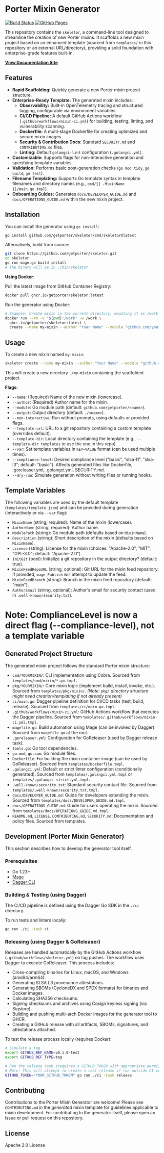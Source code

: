 # Porter Mixin Generator

[![Build Status](https://github.com/getporter/skeletor/actions/workflows/skeletor.yml/badge.svg)](https://github.com/getporter/skeletor/actions/workflows/skeletor.yml)
[![GitHub Pages](https://github.com/getporter/skeletor/actions/workflows/pages.yml/badge.svg)](https://getporter.github.io/skeletor/) <!-- Add Pages badge/link -->

This repository contains the `skeletor`, a command-line tool designed to streamline the creation of new Porter mixins. It scaffolds a new mixin project based on an enhanced template (sourced from `templates/` in this repository or an external URL/directory), providing a solid foundation with enterprise-grade features built-in.

**[View Documentation Site](https://getporter.github.io/skeletor/)** <!-- Add prominent link -->

## Features

* **Rapid Scaffolding:** Quickly generate a new Porter mixin project structure.
* **Enterprise-Ready Template:** The generated mixin includes:
  * **Observability:** Built-in OpenTelemetry tracing and structured logging, configurable via environment variables.
  * **CI/CD Pipeline:** A default GitHub Actions workflow (`.github/workflows/mixin-ci.yml`) for building, testing, linting, and vulnerability scanning.
  * **Dockerfile:** A multi-stage Dockerfile for creating optimized and secure mixin images.
  * **Security & Contribution Docs:** Standard `SECURITY.md` and `CONTRIBUTING.md` files.
  * **Linting:** Default `golangci-lint` configuration (`.golangci.yml`).
* **Customizable:** Supports flags for non-interactive generation and specifying template variables.
* **Validation:** Performs basic post-generation checks (`go mod tidy`, `go build`, `go test`).
* **Filename Templating:** Supports Go template syntax in template filenames and directory names (e.g., `cmd/{{ .MixinName }}/main.go.tmpl`).
* **Onboarding Guides:** Generates `docs/DEVELOPER_GUIDE.md` and `docs/OPERATIONS_GUIDE.md` within the new mixin project.

## Installation

You can install the generator using `go install`:

```bash
go install github.com/getporter/skeletor/cmd/skeletor@latest
```

Alternatively, build from source:

```bash
git clone https://github.com/getporter/skeletor.git
cd skeletor
go run mage.go build install
# The binary will be in ./bin/skeletor
```

**Using Docker:**

Pull the latest image from GitHub Container Registry:

```bash
docker pull ghcr.io/getporter/skeletor:latest
```

Run the generator using Docker:

```bash
# Example: Create mixin in the current directory, mounting it as /work
docker run --rm -v "$(pwd):/work" -w /work \
  ghcr.io/getporter/skeletor:latest \
  create --name my-mixin --author "Your Name" --module "github.com/your-org/my-mixin" --output ./my-mixin
```

## Usage

To create a new mixin named `my-mixin`:

```bash
skeletor create --name my-mixin --author "Your Name" --module "github.com/your-org/my-mixin"
```

This will create a new directory `./my-mixin` containing the scaffolded project.

**Flags:**

* `--name`: (Required) Name of the new mixin (lowercase).
* `--author`: (Required) Author name for the mixin.
* `--module`: Go module path (default: `github.com/getporter/<name>`).
* `--output`: Output directory (default: `./<name>`).
* `--non-interactive`: Run without prompts, using defaults or provided flags.
* `--template-url`: URL to a git repository containing a custom template (overrides default).
* `--template-dir`: Local directory containing the template (e.g., `--template-dir templates` to use the one in this repo).
* `--var`: Set template variables in `KEY=VALUE` format (can be used multiple times).
* `--compliance-level`: Desired compliance level ("basic", "slsa-l1", "slsa-l3"; default: "basic"). Affects generated files like Dockerfile, .goreleaser.yml, .golangci.yml, SECURITY.md.
* `--dry-run`: Simulate generation without writing files or running hooks.

## Template Variables

The following variables are used by the default template (`templates/template.json`) and can be provided during generation (interactively or via `--var` flag):

* `MixinName` (string, required): Name of the mixin (lowercase).
* `AuthorName` (string, required): Author name.
* `ModulePath` (string): Go module path (defaults based on `MixinName`).
* `Description` (string): Short description of the mixin (defaults based on `MixinName`).
* `License` (string): License for the mixin (choices: "Apache-2.0", "MIT", "GPL-3.0"; default: "Apache-2.0").
* `InitGit` (bool): Initialize a git repository in the output directory? (default: true).
* `MixinFeedRepoURL` (string, optional): Git URL for the mixin feed repository. If provided, `mage Publish` will attempt to update the feed.
* `MixinFeedBranch` (string): Branch in the mixin feed repository (default: "main").
* `AuthorEmail` (string, optional): Author's email for security contact (used in `.well-known/security.txt`).

# Note: ComplianceLevel is now a direct flag (--compliance-level), not a template variable

## Generated Project Structure

The generated mixin project follows the standard Porter mixin structure:

* `cmd/YOURMIXIN/`: CLI implementation using Cobra. Sourced from `templates/cmd/mixin/*.go.tmpl`.
* `pkg/YOURMIXIN/`: Core mixin logic (implement build, install, invoke, etc.). Sourced from `templates/pkg/mixin/`. *(Note: `pkg/` directory structure might need creation/templating if not already present)*
* `ci/main.go`: Dagger pipeline definition for CI/CD tasks (test, build, release). Sourced from `templates/ci/main.go.tmpl`.
* `.github/workflows/mixin-ci.yml`: GitHub Actions workflow that executes the Dagger pipeline. Sourced from `templates/.github/workflows/mixin-ci.yml.tmpl`.
* `magefile.go`: Build automation using Mage (can be invoked by Dagger). Sourced from `magefile.go` at the root.
* `.goreleaser.yml`: Configuration for GoReleaser (used by Dagger release task).
* `tools.go`: Go tool dependencies.
* `go.mod`, `go.sum`: Go module files.
* `Dockerfile`: For building the mixin container image (can be used by GoReleaser). Sourced from `templates/Dockerfile.tmpl`.
* `.golangci.yml`: Default or strict linter configuration (conditionally generated). Sourced from `templates/.golangci.yml.tmpl` or `templates/.golangci-strict.yml.tmpl`.
* `.well-known/security.txt`: Standard security contact file. Sourced from `templates/.well-known/security.txt.tmpl`.
* `docs/DEVELOPER_GUIDE.md`: Guide for developers extending the mixin. Sourced from `templates/docs/DEVELOPER_GUIDE.md.tmpl`.
* `docs/OPERATIONS_GUIDE.md`: Guide for users operating the mixin. Sourced from `templates/docs/OPERATIONS_GUIDE.md.tmpl`.
* `README.md`, `LICENSE`, `CONTRIBUTING.md`, `SECURITY.md`: Documentation and policy files. Sourced from templates.

## Development (Porter Mixin Generator)

This section describes how to develop the generator tool itself.

### Prerequisites

* Go 1.23+
* [Mage](https://magefile.org/)
* [Dagger CLI](https://docs.dagger.io/install)

### Building & Testing (using Dagger)

The CI/CD pipeline is defined using the Dagger Go SDK in the `./ci` directory.

To run tests and linters locally:

```bash
go run ./ci -task ci
```

### Releasing (using Dagger & GoReleaser)

Releases are handled automatically by the GitHub Actions workflow (`.github/workflows/skeletor.yml`) on tag pushes. The workflow uses Dagger to execute GoReleaser. This process includes:

* Cross-compiling binaries for Linux, macOS, and Windows (amd64/arm64).
* Generating SLSA L3 provenance attestations.
* Generating SBOMs (CycloneDX and SPDX formats) for binaries and Docker images.
* Calculating SHA256 checksums.
* Signing checksums and archives using Cosign keyless signing (via Sigstore).
* Building and pushing multi-arch Docker images for the generator tool to GHCR.
* Creating a GitHub release with all artifacts, SBOMs, signatures, and attestations attached.

To test the release process locally (requires Docker):

```bash
# Simulate a tag
export GITHUB_REF_NAME=v0.1.0-test
export GITHUB_REF_TYPE=tag

# Run the release task (requires a GITHUB_TOKEN with appropriate permissions)
# Note: This will attempt to create a real release if run outside CI context
GITHUB_TOKEN="YOUR_GITHUB_TOKEN" go run ./ci -task release
```

## Contributing

Contributions to the Porter Mixin Generator are welcome! Please see `CONTRIBUTING.md` in the *generated* mixin template for guidelines applicable to mixin development. For contributing to the generator itself, please open an issue or pull request on this repository.

## License

Apache 2.0 License
